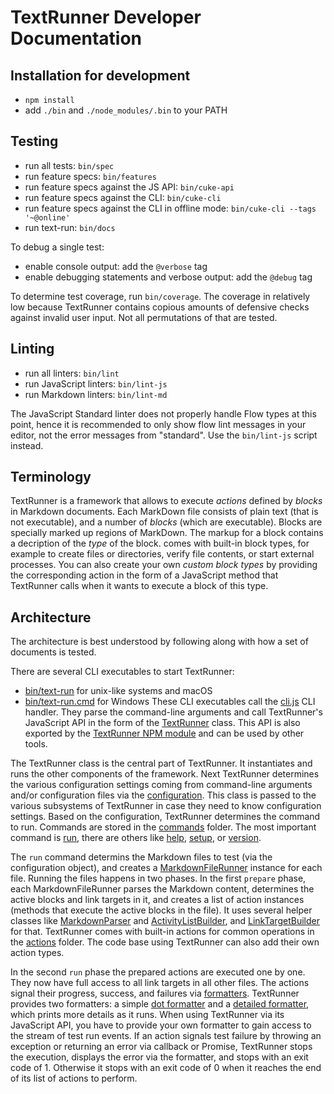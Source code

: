 # TextRunner Developer Documentation

## Installation for development

* `npm install`
* add `./bin` and `./node_modules/.bin` to your PATH


## Testing

* run all tests: `bin/spec`
* run feature specs: `bin/features`
* run feature specs against the JS API: `bin/cuke-api`
* run feature specs against the CLI: `bin/cuke-cli`
* run feature specs against the CLI in offline mode: `bin/cuke-cli --tags '~@online'`
* run text-run: `bin/docs`

To debug a single test:
* enable console output: add the `@verbose` tag
* enable debugging statements and verbose output: add the `@debug` tag

To determine test coverage, run `bin/coverage`.
The coverage in relatively low because TextRunner contains copious amounts of
defensive checks against invalid user input.
Not all permutations of that are tested.


## Linting

* run all linters: `bin/lint`
* run JavaScript linters: `bin/lint-js`
* run Markdown linters: `bin/lint-md`

The JavaScript Standard linter does not properly handle Flow types at this point,
hence it is recommended to only show flow lint messages in your editor,
not the error messages from "standard".
Use the `bin/lint-js` script instead.


## Terminology

TextRunner is a framework that allows to execute _actions_ defined by _blocks_
in Markdown documents.
Each MarkDown file consists of plain text (that is not executable),
and a number of _blocks_ (which are executable).
Blocks are specially marked up regions of MarkDown.
The markup for a block contains a decription of the _type_ of the block.
comes with built-in block types,
for example to create files or directories, verify file contents,
or start external processes.
You can also create your own _custom block types_
by providing the corresponding action in the form of a
JavaScript method that TextRunner calls when it wants to execute a block of this type.


## Architecture

The architecture is best understood by following along
with how a set of documents is tested.

There are several CLI executables to start TextRunner:
- [bin/text-run](bin/text-run) for unix-like systems and macOS
- [bin/text-run.cmd](bin/text-run.cmd) for Windows
These CLI executables call the [cli.js](src/cli.js) CLI handler.
They parse the command-line arguments and call TextRunner's JavaScript API
in the form of the [TextRunner](src/text-runner.js) class.
This API is also exported by the [TextRunner NPM module](https://www.npmjs.com/package/text-runner)
and can be used by other tools.

The TextRunner class is the central part of TextRunner.
It instantiates and runs the other components of the framework.
Next TextRunner determines the various configuration settings
coming from command-line arguments and/or configuration files
via the [configuration](src/configuration.js).
This class is passed to the various subsystems of TextRunner
in case they need to know configuration settings.
Based on the configuration, TextRunner determines the command to run.
Commands are stored in the [commands](src/commands) folder.
The most important command is [run](src/commands/run),
there are others like [help](src/commands/help),
[setup](src/commands/setup), or [version](src/commands/version).

The `run` command determins the Markdown files to test (via the configuration object),
and creates a [MarkdownFileRunner](src/commands/run/markdown-file-runner.js) instance for each file.
Running the files happens in two phases.
In the first `prepare` phase, each MarkdownFileRunner parses the Markdown content,
determines the active blocks and link targets in it,
and creates a list of action instances (methods that execute the active blocks in the file).
It uses several helper classes like
[MarkdownParser](src/commands/run/markdown-parser.js) and
[ActivityListBuilder](src/commands/run/activity-list-builder.js),
and [LinkTargetBuilder](src/commands/run/link-target-builder.js) for that.
TextRunner comes with built-in actions for common operations
in the [actions](src/actions) folder.
The code base using TextRunner can also add their own action types.

In the second `run` phase the prepared actions are executed one by one.
They now have full access to all link targets in all other files.
The actions signal their progress, success, and failures via
[formatters](src/formatters).
TextRunner provides two formatters: a simple [dot formatter](src/formatters/dot-formatter.js)
and a [detailed formatter](src/formatters/detailed-formatter.js),
which prints more details as it runs.
When using TextRunner via its JavaScript API,
you have to provide your own formatter to gain access to the stream of test run events.
If an action signals test failure
by throwing an exception or returning an error via callback or Promise,
TextRunner stops the execution, displays the error via the formatter,
and stops with an exit code of 1.
Otherwise it stops with an exit code of 0 when it reaches the end of its list of actions to perform.
